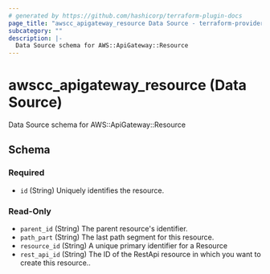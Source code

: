```yaml
---
# generated by https://github.com/hashicorp/terraform-plugin-docs
page_title: "awscc_apigateway_resource Data Source - terraform-provider-awscc"
subcategory: ""
description: |-
  Data Source schema for AWS::ApiGateway::Resource
---
```


# awscc_apigateway_resource (Data Source)

Data Source schema for AWS::ApiGateway::Resource



<!-- schema generated by tfplugindocs -->
## Schema

### Required

- `id` (String) Uniquely identifies the resource.

### Read-Only

- `parent_id` (String) The parent resource's identifier.
- `path_part` (String) The last path segment for this resource.
- `resource_id` (String) A unique primary identifier for a Resource
- `rest_api_id` (String) The ID of the RestApi resource in which you want to create this resource..


